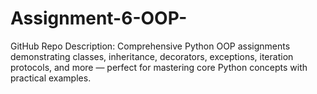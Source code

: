 # Assignment-6-OOP-
GitHub Repo Description:  Comprehensive Python OOP assignments demonstrating classes, inheritance, decorators, exceptions, iteration protocols, and more — perfect for mastering core Python concepts with practical examples.
